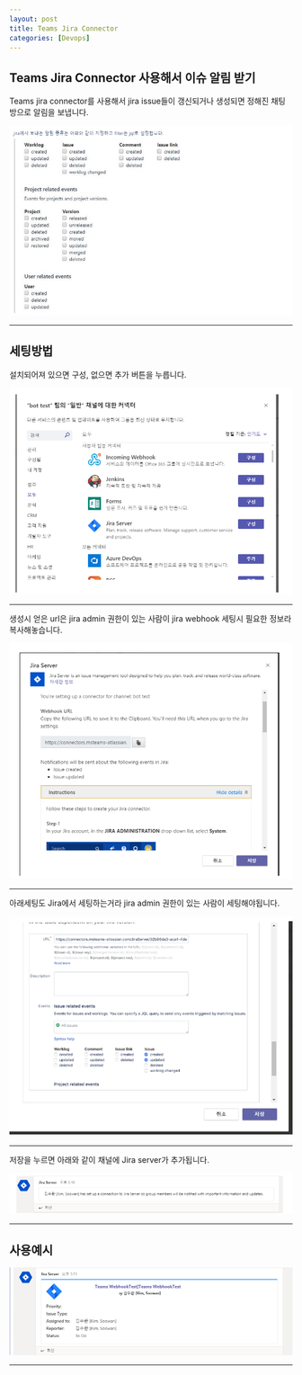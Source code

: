 ```yaml
---
layout: post
title: Teams Jira Connector
categories: [Devops]
---
```


## Teams Jira Connector 사용해서  이슈 알림 받기


Teams jira connector를 사용해서 jira issue들이 갱신되거나 생성되면 정해진 채팅방으로 알림을 보냅니다.


![](/assets/images/2019-10-10-Teams%20Jira%20Connector/2019-10-10-11-23-55.png)

***

## 세팅방법

설치되어져 있으면 구성, 없으면 추가 버튼을 누릅니다.

![](/assets/images/2019-10-10-Teams%20Jira%20Connector/2019-10-10-11-24-16.png)

***

생성시 얻은 url은 jira admin 권한이 있는 사람이 jira webhook 세팅시 필요한 정보라 복사해놓습니다.

![](/assets/images/2019-10-10-Teams%20Jira%20Connector/2019-10-10-11-25-05.png)

***

아래세팅도 Jira에서 세팅하는거라 jira admin 권한이 있는 사람이 세팅해야됩니다.

![](/assets/images/2019-10-10-Teams%20Jira%20Connector/2019-10-10-11-25-56.png)

***
저장을 누르면 아래와 같이 채널에 Jira server가 추가됩니다.

![](/assets/images/2019-10-10-Teams%20Jira%20Connector/2019-10-10-11-26-15.png)

***

## 사용예시

![](/assets/images/2019-10-10-Teams%20Jira%20Connector/2019-10-10-11-28-05.png)

***